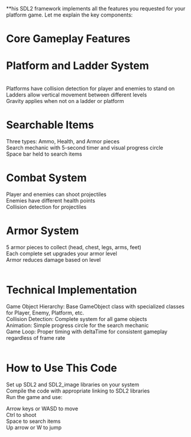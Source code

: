 **his SDL2 framework implements all the features you requested for your platform game. Let me explain the key components:<br>

# Core Gameplay Features<br>

# Platform and Ladder System<br>

<br>
Platforms have collision detection for player and enemies to stand on<br>
Ladders allow vertical movement between different levels<br>
Gravity applies when not on a ladder or platform<br>

# Searchable Items<br>

Three types: Ammo, Health, and Armor pieces<br>
Search mechanic with 5-second timer and visual progress circle<br>
Space bar held to search items<br>
# Combat System<br>

Player and enemies can shoot projectiles<br>
Enemies have different health points<br>
Collision detection for projectiles<br>

# Armor System<br>

5 armor pieces to collect (head, chest, legs, arms, feet)<br>
Each complete set upgrades your armor level<br>
Armor reduces damage based on level<br>
<br>


# Technical Implementation<br>

Game Object Hierarchy: Base GameObject class with specialized classes for Player, Enemy, Platform, etc.<br>
Collision Detection: Complete system for all game objects<br>
Animation: Simple progress circle for the search mechanic<br>
Game Loop: Proper timing with deltaTime for consistent gameplay regardless of frame rate<br>
<br>

# How to Use This Code<br>

Set up SDL2 and SDL2_image libraries on your system<br>
Compile the code with appropriate linking to SDL2 libraries<br>
Run the game and use:<br>

Arrow keys or WASD to move<br>
Ctrl to shoot<br>
Space to search items<br>
Up arrow or W to jump<br>

